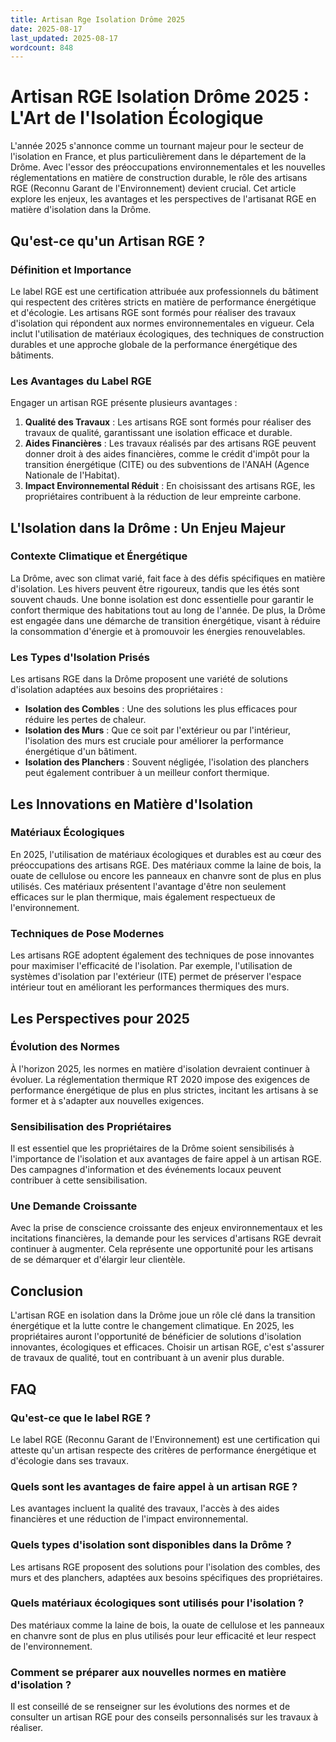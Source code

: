 ```yaml
---
title: Artisan Rge Isolation Drôme 2025
date: 2025-08-17
last_updated: 2025-08-17
wordcount: 848
---
```


# Artisan RGE Isolation Drôme 2025 : L'Art de l'Isolation Écologique

L'année 2025 s'annonce comme un tournant majeur pour le secteur de l'isolation en France, et plus particulièrement dans le département de la Drôme. Avec l'essor des préoccupations environnementales et les nouvelles réglementations en matière de construction durable, le rôle des artisans RGE (Reconnu Garant de l'Environnement) devient crucial. Cet article explore les enjeux, les avantages et les perspectives de l'artisanat RGE en matière d'isolation dans la Drôme.

## Qu'est-ce qu'un Artisan RGE ?

### Définition et Importance

Le label RGE est une certification attribuée aux professionnels du bâtiment qui respectent des critères stricts en matière de performance énergétique et d'écologie. Les artisans RGE sont formés pour réaliser des travaux d'isolation qui répondent aux normes environnementales en vigueur. Cela inclut l'utilisation de matériaux écologiques, des techniques de construction durables et une approche globale de la performance énergétique des bâtiments.

### Les Avantages du Label RGE

Engager un artisan RGE présente plusieurs avantages :

1. **Qualité des Travaux** : Les artisans RGE sont formés pour réaliser des travaux de qualité, garantissant une isolation efficace et durable.
2. **Aides Financières** : Les travaux réalisés par des artisans RGE peuvent donner droit à des aides financières, comme le crédit d'impôt pour la transition énergétique (CITE) ou des subventions de l'ANAH (Agence Nationale de l'Habitat).
3. **Impact Environnemental Réduit** : En choisissant des artisans RGE, les propriétaires contribuent à la réduction de leur empreinte carbone.

## L'Isolation dans la Drôme : Un Enjeu Majeur

### Contexte Climatique et Énergétique

La Drôme, avec son climat varié, fait face à des défis spécifiques en matière d'isolation. Les hivers peuvent être rigoureux, tandis que les étés sont souvent chauds. Une bonne isolation est donc essentielle pour garantir le confort thermique des habitations tout au long de l'année. De plus, la Drôme est engagée dans une démarche de transition énergétique, visant à réduire la consommation d'énergie et à promouvoir les énergies renouvelables.

### Les Types d'Isolation Prisés

Les artisans RGE dans la Drôme proposent une variété de solutions d'isolation adaptées aux besoins des propriétaires :

- **Isolation des Combles** : Une des solutions les plus efficaces pour réduire les pertes de chaleur.
- **Isolation des Murs** : Que ce soit par l'extérieur ou par l'intérieur, l'isolation des murs est cruciale pour améliorer la performance énergétique d'un bâtiment.
- **Isolation des Planchers** : Souvent négligée, l'isolation des planchers peut également contribuer à un meilleur confort thermique.

## Les Innovations en Matière d'Isolation

### Matériaux Écologiques

En 2025, l'utilisation de matériaux écologiques et durables est au cœur des préoccupations des artisans RGE. Des matériaux comme la laine de bois, la ouate de cellulose ou encore les panneaux en chanvre sont de plus en plus utilisés. Ces matériaux présentent l'avantage d'être non seulement efficaces sur le plan thermique, mais également respectueux de l'environnement.

### Techniques de Pose Modernes

Les artisans RGE adoptent également des techniques de pose innovantes pour maximiser l'efficacité de l'isolation. Par exemple, l'utilisation de systèmes d'isolation par l'extérieur (ITE) permet de préserver l'espace intérieur tout en améliorant les performances thermiques des murs.

## Les Perspectives pour 2025

### Évolution des Normes

À l'horizon 2025, les normes en matière d'isolation devraient continuer à évoluer. La réglementation thermique RT 2020 impose des exigences de performance énergétique de plus en plus strictes, incitant les artisans à se former et à s'adapter aux nouvelles exigences.

### Sensibilisation des Propriétaires

Il est essentiel que les propriétaires de la Drôme soient sensibilisés à l'importance de l'isolation et aux avantages de faire appel à un artisan RGE. Des campagnes d'information et des événements locaux peuvent contribuer à cette sensibilisation.

### Une Demande Croissante

Avec la prise de conscience croissante des enjeux environnementaux et les incitations financières, la demande pour les services d'artisans RGE devrait continuer à augmenter. Cela représente une opportunité pour les artisans de se démarquer et d'élargir leur clientèle.

## Conclusion

L'artisan RGE en isolation dans la Drôme joue un rôle clé dans la transition énergétique et la lutte contre le changement climatique. En 2025, les propriétaires auront l'opportunité de bénéficier de solutions d'isolation innovantes, écologiques et efficaces. Choisir un artisan RGE, c'est s'assurer de travaux de qualité, tout en contribuant à un avenir plus durable.

## FAQ

### Qu'est-ce que le label RGE ?

Le label RGE (Reconnu Garant de l'Environnement) est une certification qui atteste qu'un artisan respecte des critères de performance énergétique et d'écologie dans ses travaux.

### Quels sont les avantages de faire appel à un artisan RGE ?

Les avantages incluent la qualité des travaux, l'accès à des aides financières et une réduction de l'impact environnemental.

### Quels types d'isolation sont disponibles dans la Drôme ?

Les artisans RGE proposent des solutions pour l'isolation des combles, des murs et des planchers, adaptées aux besoins spécifiques des propriétaires.

### Quels matériaux écologiques sont utilisés pour l'isolation ?

Des matériaux comme la laine de bois, la ouate de cellulose et les panneaux en chanvre sont de plus en plus utilisés pour leur efficacité et leur respect de l'environnement.

### Comment se préparer aux nouvelles normes en matière d'isolation ?

Il est conseillé de se renseigner sur les évolutions des normes et de consulter un artisan RGE pour des conseils personnalisés sur les travaux à réaliser.